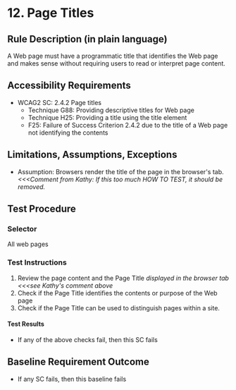 # 12. Page Titles
## Rule Description (in plain language)
A Web page must have a programmatic title that identifies the Web page and makes sense without requiring users to read or interpret page content. 

## Accessibility Requirements
* WCAG2 SC: 2.4.2 Page titles
  * Technique G88: Providing descriptive titles for Web page
  * Technique H25: Providing a title using the title element
  * F25: Failure of Success Criterion 2.4.2 due to the title of a Web page not identifying the contents

## Limitations, Assumptions, Exceptions
 * Assumption: Browsers render the title of the page in the browser's tab. *<<<Comment from Kathy: If this too much HOW TO TEST, it should be removed.*

## Test Procedure 
### Selector
All web pages

### Test Instructions
1. Review the page content and the Page Title *displayed in the browser tab <<<see Kathy's comment above*
1. Check if the Page Title identifies the contents or purpose of the Web page
1. Check if the Page Title can be used to distinguish pages within a site.

#### Test Results
* If any of the above checks fail, then this SC fails

## Baseline Requirement Outcome
* If any SC fails, then this baseline fails
